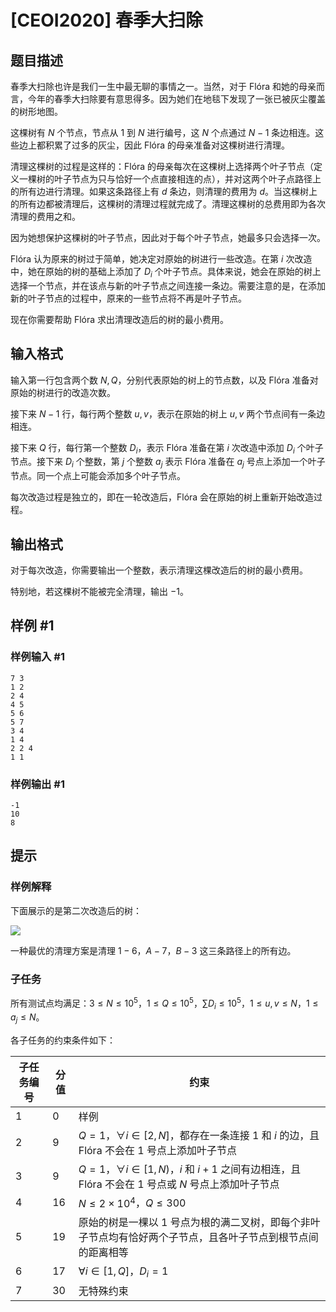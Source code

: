 # [CEOI2020] 春季大扫除

## 题目描述

春季大扫除也许是我们一生中最无聊的事情之一。当然，对于 Flóra 和她的母亲而言，今年的春季大扫除要有意思得多。因为她们在地毯下发现了一张已被灰尘覆盖的树形地图。

这棵树有 $N$ 个节点，节点从 $1$ 到 $N$ 进行编号，这 $N$ 个点通过 $N-1$ 条边相连。这些边上都积累了过多的灰尘，因此 Flóra 的母亲准备对这棵树进行清理。

清理这棵树的过程是这样的：Flóra 的母亲每次在这棵树上选择两个叶子节点（定义一棵树的叶子节点为只与恰好一个点直接相连的点），并对这两个叶子点路径上的所有边进行清理。如果这条路径上有 $d$ 条边，则清理的费用为 $d$。当这棵树上的所有边都被清理后，这棵树的清理过程就完成了。清理这棵树的总费用即为各次清理的费用之和。

因为她想保护这棵树的叶子节点，因此对于每个叶子节点，她最多只会选择一次。

Flóra 认为原来的树过于简单，她决定对原始的树进行一些改造。在第 $i$ 次改造中，她在原始的树的基础上添加了 $D_i$ 个叶子节点。具体来说，她会在原始的树上选择一个节点，并在该点与新的叶子节点之间连接一条边。需要注意的是，在添加新的叶子节点的过程中，原来的一些节点将不再是叶子节点。

现在你需要帮助 Flóra 求出清理改造后的树的最小费用。

## 输入格式

输入第一行包含两个数 $N,Q$，分别代表原始的树上的节点数，以及 Flóra 准备对原始的树进行的改造次数。

接下来 $N-1$ 行，每行两个整数 $u,v$，表示在原始的树上 $u,v$ 两个节点间有一条边相连。

接下来 $Q$ 行，每行第一个整数 $D_i$，表示 Flóra 准备在第 $i$ 次改造中添加 $D_i$ 个叶子节点。接下来 $D_i$ 个整数，第 $j$ 个整数 $a_j$ 表示 Flóra 准备在 $a_j$ 号点上添加一个叶子节点。同一个点上可能会添加多个叶子节点。

每次改造过程是独立的，即在一轮改造后，Flóra 会在原始的树上重新开始改造过程。

## 输出格式

对于每次改造，你需要输出一个整数，表示清理这棵改造后的树的最小费用。

特别地，若这棵树不能被完全清理，输出 $-1$。

## 样例 #1

### 样例输入 #1
```
7 3
1 2
2 4
4 5
5 6
5 7
3 4
1 4
2 2 4
1 1
```

### 样例输出 #1

```
-1
10
8
```

## 提示

### 样例解释

下面展示的是第二次改造后的树：

![](https://cdn.luogu.com.cn/upload/image_hosting/9rj8iovq.png)

一种最优的清理方案是清理 $1-6$，$A-7$，$B-3$ 这三条路径上的所有边。

### 子任务

所有测试点均满足：$3 \leq N \leq 10^5$，$1 \leq Q \leq 10^5$，$\sum D_i \leq 10^5$，$1 \leq u,v \leq N$，$1 \leq a_j \leq N$。

各子任务的约束条件如下：

| 子任务编号 | 分值 | 约束                                                         |
| ---------- | ---- | ------------------------------------------------------------ |
| $1$        | $0$  | 样例                                                         |
| $2$        | $9$  | $Q=1$，$\forall i \in [2,N]$，都存在一条连接 $1$ 和 $i$ 的边，且 Flóra 不会在 $1$ 号点上添加叶子节点 |
| $3$        | $9$  | $Q=1$，$\forall i \in [1,N)$，$i$ 和 $i+1$ 之间有边相连，且 Flóra 不会在 $1$ 号点或 $N$ 号点上添加叶子节点 |
| $4$        | $16$ | $N \leq 2 \times 10^4$，$Q \leq 300$                         |
| $5$        | $19$ | 原始的树是一棵以 $1$ 号点为根的满二叉树，即每个非叶子节点均有恰好两个子节点，且各叶子节点到根节点间的距离相等 |
| $6$        | $17$ | $\forall i \in [1,Q]$，$D_i=1$                               |
| $7$        | $30$ | 无特殊约束                                                   |

